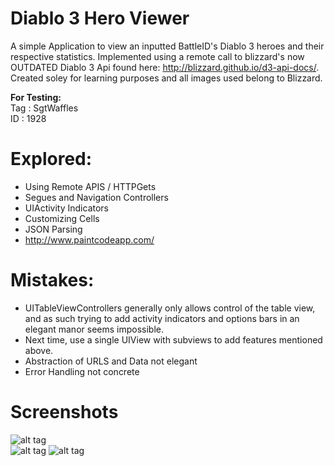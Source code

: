 Diablo 3 Hero Viewer
=

A simple Application to view an inputted BattleID's Diablo 3 heroes and their respective statistics. Implemented using a remote call to blizzard's now OUTDATED Diablo 3 Api found here: http://blizzard.github.io/d3-api-docs/. Created soley for learning purposes and all images used belong to Blizzard.

**For Testing:**  
Tag : SgtWaffles  
ID  : 1928

Explored:
=
- Using Remote APIS / HTTPGets
- Segues and Navigation Controllers
- UIActivity Indicators
- Customizing Cells
- JSON Parsing
- http://www.paintcodeapp.com/

Mistakes:
=
- UITableViewControllers generally only allows control of the table view, and as such trying to add activity indicators and options bars in an elegant manor seems impossible.
- Next time, use a single UIView with subviews to add features mentioned above.
- Abstraction of URLS and Data not elegant
- Error Handling not concrete

Screenshots
=

![alt tag](http://puu.sh/7PDlH/16be004704.jpg)  
![alt tag](http://puu.sh/7PN08/adb9e61be0.jpg)
![alt tag](http://puu.sh/7PN5b/a33d650477.png)
